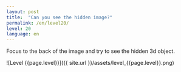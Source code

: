 ```yaml
---
layout: post
title:  "Can you see the hidden image?"
permalink: /en/level20/
level: 20
language: en
---
```

Focus to the back of the image and try to see the hidden 3d object.

![Level {{page.level}}]({{ site.url }}/assets/level_{{page.level}}.png)